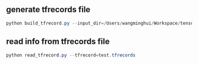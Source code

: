 ## generate tfrecords file

```powershell
python build_tfrecord.py --input_dir=/Users/wangminghui/Workspace/tensorflow/classify_dance/data/img --output_dir=test.tfrecords --img_width=120 --img_height=213
```

## read info from tfrecords file

```powershell
python read_tfrecord.py --tfrecord=test.tfrecords
```

